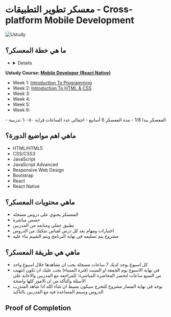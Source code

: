 # معسكر تطوير التطبيقات - Cross-platform Mobile Development

![Ustudy](https://raw.githubusercontent.com/x39OME/Ustudy-Camp/main/ustudy24.jpg)



 ## ما هي خطة المعسكر؟
 - <details>
<summary><b>Ustudy Course: </b><a href="https://ustudy24.com/course/1262"><b>Mobile Developer (React Native)</b></a></summary>

  * Week 1: [Introduction To Programming]()
  * Week 2: [Introduction To HTML & CSS]()
  * Week 3: []()
  * Week 4: []()
  * Week 5: []()
  * Week 6: []()
</details>
- المعسكر يبدا 1/8
- مدة المعسكر 6 أسابيع
- اجمالي عدد الساعات قرابة ٥٠-٦٠ تدريبية



 ## ماهي اهم مواضيع الدورة؟
- HTML/HTML5
- CSS/CSS3
- JavaScript
- JavaScript Advanced
- Responsive Web Design
- Bootstrap
- React
- React Native



 ## ماهي محتويات المعسكر؟

- المعسكر يحتوي على دروس مسجله
- حصص مباشرة
- تطبيق عملي ومتابعه من المدربين
- اختبارات ومهام بعد كل درس لقياس تمكنك من الدروس 
- مشروع يتم تسليمه في نهاية البرنامج ويتم التقييم بناء عليه


## ماهي هي طريقة المعسكر؟

- كل اسبوع يوجد لديك 7 ساعات مسجلة يجب ان تشاهدها خلال اسبوع واحد
- في نهاية الاسبوع يوم الجمعة او السبت (فترة المساء) يجب عليك ان تكون انتهيت من السبع ساعات لتحضر المحاضرة المباشرة؛ للمراجعة مع المدربين والاجابة على الاسئلة والتأكد من ان الامور كلها واضحة
- يوجد في نهاية المسار مشروع للتخرج سيكون بسيط ان شاء الله اذا شاهد المتدرب الدروس وسيتم المساعدة فيه مع المدربين بالتأكيد 


## Proof of Completion

